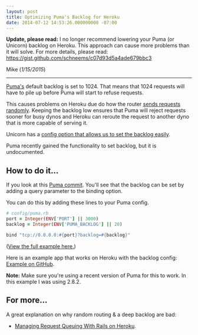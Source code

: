 ```yaml
---
layout: post
title: Optimizing Puma's Backlog for Heroku
date: 2014-07-12 14:53:26.000000000 -07:00
---
```

**Update, please read:** I no longer recommend lowering your Puma (or Unicorn) backlog on Heroku. This approach can cause more problems than it will solve. For more details, please read: https://gist.github.com/schneems/c07d93d5a4ade679bbc3

Mike (*1/15/2015*)

---

[Puma's](http://puma.io/) default backlog is set to 1024. That means that 1024 requests will have to pile up before Puma will start to refuse requests.

This causes problems on Heroku due do how the router [sends requests randomly](https://devcenter.heroku.com/articles/http-routing#request-distribution). Keeping the backlog low ensures that Puma will reject requests sooner for busy dynos and Heroku can reroute the request to another dyno that is more capable of serving it.

Unicorn has a [config option that allows us to set the backlog easily](http://unicorn.bogomips.org/Unicorn/Configurator.html#method-i-listen).

Puma recently gained the functionality to set backlog, but it is undocumented.

## How to do it...
If you look at this [Puma commit](https://github.com/puma/puma/commit/43b2b7342d09c5184614aa62be6d04a7e0eac0d3). You'll see that the backlog can be set by adding a query parameter to the binding option.

You can do this by adding these lines to your Puma config.

```ruby
# config/puma.rb
port = Integer(ENV['PORT'] || 3000)
backlog = Integer(ENV['PUMA_BACKLOG'] || 20)

bind "tcp://0.0.0.0:#{port}?backlog=#{backlog}"
```

([View the full example here.](https://github.com/mscoutermarsh/puma_heroku_example/blob/master/config/puma.rb))

Here is an example app that works on Heroku with the backlog config: [Example on GitHub](https://github.com/mscoutermarsh/puma_heroku_example).

**Note:** Make sure you're using a recent version of Puma for this to work. In this example I was using 2.8.2.

## For more...
A great explanation on why random routing & a deep backlog are bad:

* [Managing Request Queuing With Rails on Heroku]( http://devblog.thinkthroughmath.com/blog/2013/02/27/managing-request-queuing-with-rails-on-heroku/).
